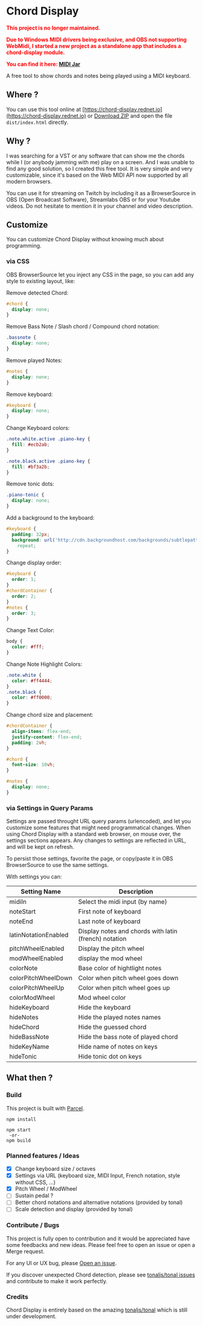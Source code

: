 # Chord Display

<p style="color: red; font-weight: bold">This project is no longer maintained.</p>
<p style="color: red; font-weight: bold">Due to Windows MIDI drivers being exclusive, and OBS not supporting WebMidi, I started a new project as a standalone app that includes a chord-display module.</p>
<p style="color: red; font-weight: bold">You can find it here: <a href="https://github.com/la-jarre-a-son/midi-jar">MIDI Jar</a></p>

A free tool to show chords and notes being played using a MIDI keyboard.

## Where ?

You can use this tool online at [https://chord-display.rednet.io](https://chord-display.rednet.io) or [Download ZIP](https://github.com/rednetio/chord-display/archive/master.zip) and open the file `dist/index.html` directly.

## Why ?

I was searching for a VST or any software that can show me the chords while I (or anybody jamming with me) play on a screen.
And I was unable to find any good solution, so I created this free tool.
It is very simple and very customizable, since it's based on the Web MIDI API now supported by all modern browsers.

You can use it for streaming on Twitch by including it as a BrowserSource in OBS (Open Broadcast Software), Streamlabs OBS or for your Youtube videos.
Do not hesitate to mention it in your channel and video description.

## Customize

You can customize Chord Display without knowing much about programming.

### via CSS

OBS BrowserSource let you inject any CSS in the page, so you can add any style to existing layout, like:

Remove detected Chord:

```css
#chord {
  display: none;
}
```

Remove Bass Note / Slash chord / Compound chord notation:

```css
.bassnote {
  display: none;
}
```

Remove played Notes:

```css
#notes {
  display: none;
}
```

Remove keyboard:

```css
#keyboard {
  display: none;
}
```

Change Keyboard colors:

```css
.note.white.active .piano-key {
  fill: #ecb2ab;
}

.note.black.active .piano-key {
  fill: #bf3a2b;
}
```

Remove tonic dots:

```css
.piano-tonic {
  display: none;
}
```

Add a background to the keyboard:

```css
#keyboard {
  padding: 32px;
  background: url('http://cdn.backgroundhost.com/backgrounds/subtlepatterns/bo_play_pattern.png')
    repeat;
}
```

Change display order:

```css
#keyboard {
  order: 1;
}
#chordContainer {
  order: 2;
}
#notes {
  order: 3;
}
```

Change Text Color:

```css
body {
  color: #fff;
}
```

Change Note Highlight Colors:

```css
.note.white {
  color: #ff4444;
}
.note.black {
  color: #ff0000;
}
```

Change chord size and placement:

```css
#chordContainer {
  align-items: flex-end;
  justify-content: flex-end;
  padding: 2vh;
}

#chord {
  font-size: 10vh;
}

#notes {
  display: none;
}
```

### via Settings in Query Params

Settings are passed throught URL query params (urlencoded), and let you customize some features that might need programmatical changes.
When using Chord Display with a standard web browser, on mouse over, the settings sections appears.
Any changes to settings are reflected in URL, and will be kept on refresh.

To persist those settings, favorite the page, or copy/paste it in OBS BrowserSource to use the same settings.

With settings you can:

| Setting Name         | Description                                           |
| -------------------- | ----------------------------------------------------- |
| midiIn               | Select the midi input (by name)                       |
| noteStart            | First note of keyboard                                |
| noteEnd              | Last note of keyboard                                 |
| latinNotationEnabled | Display notes and chords with latin (french) notation |
| pitchWheelEnabled    | Display the pitch wheel                               |
| modWheelEnabled      | display the mod wheel                                 |
| colorNote            | Base color of hightlight notes                        |
| colorPitchWheelDown  | Color when pitch wheel goes down                      |
| colorPitchWheelUp    | Color when pitch wheel goes up                        |
| colorModWheel        | Mod wheel color                                       |
| hideKeyboard         | Hide the keyboard                                     |
| hideNotes            | Hide the played notes names                           |
| hideChord            | Hide the guessed chord                                |
| hideBassNote         | Hide the bass note of played chord                    |
| hideKeyName          | Hide name of notes on keys                            |
| hideTonic            | Hide tonic dot on keys                                |

## What then ?

### Build

This project is built with [Parcel](https://parceljs.org).

```
npm install

npm start
 -or-
npm build
```

### Planned features / Ideas

- [x] Change keyboard size / octaves
- [x] Settings via URL (keyboard size, MIDI Input, French notation, style without CSS, ...)
- [x] Pitch Wheel / ModWheel
- [ ] Sustain pedal ?
- [ ] Better chord notations and alternative notations (provided by tonal)
- [ ] Scale detection and display (provided by tonal)

### Contribute / Bugs

This project is fully open to contribution and it would be appreciated have some feedbacks and new ideas.
Please feel free to open an issue or open a Merge request.

For any UI or UX bug, please [Open an issue](https://github.com/rednetio/chord-display/issues).

If you discover unexpected Chord detection, please see [tonaljs/tonal issues](https://github.com/tonaljs/tonal/issues) and contribute to make it work perfectly.

### Credits

Chord Display is entirely based on the amazing [tonaljs/tonal](https://github.com/tonaljs/tonal) which is still under development.
